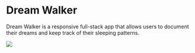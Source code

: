 <h1>Dream Walker</h1>
<p>Dream Walker is a responsive full-stack app that allows users to document their dreams and keep track of their sleeping patterns.</p>
<img src="/images/dreamwalker-snapshots.png">